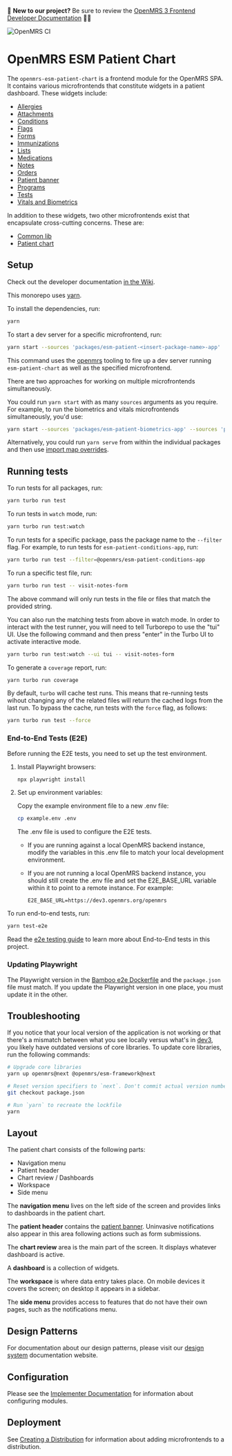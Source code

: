 :wave: **New to our project?** Be sure to review the [OpenMRS 3 Frontend Developer Documentation](https://openmrs.atlassian.net/wiki/x/IABBHg) :teacher:

![OpenMRS CI](https://github.com/openmrs/openmrs-esm-patient-chart/actions/workflows/ci.yml/badge.svg)

# OpenMRS ESM Patient Chart

The `openmrs-esm-patient-chart` is a frontend module for the OpenMRS SPA. It contains various microfrontends that constitute widgets in a patient dashboard. These widgets include:

- [Allergies](packages/esm-patient-allergies-app/README.md)
- [Attachments](packages/esm-patient-attachments-app/README.md)
- [Conditions](packages/esm-patient-conditions-app/README.md)
- [Flags](packages/esm-patient-flags-app/README.md)
- [Forms](packages/esm-patient-forms-app/README.md)
- [Immunizations](packages/esm-patient-immunizations-app/README.md)
- [Lists](packages/esm-patient-lists-app/README.md)
- [Medications](packages/esm-patient-medications-app/README.md)
- [Notes](packages/esm-patient-notes-app/README.md)
- [Orders](packages/esm-patient-orders-app/README.md)
- [Patient banner](packages/esm-patient-banner-app/README.md)
- [Programs](packages/esm-patient-programs-app/README.md)
- [Tests](packages/esm-patient-tests-app/README.md)
- [Vitals and Biometrics](packages/esm-patient-vitals-app/README.md)

In addition to these widgets, two other microfrontends exist that encapsulate cross-cutting concerns. These are:

- [Common lib](packages/esm-patient-common-lib/README.md)
- [Patient chart](packages/esm-patient-chart-app/README.md)

## Setup

Check out the developer documentation [in the Wiki](https://openmrs.atlassian.net/wiki/x/IABBHg).

This monorepo uses [yarn](https://yarnpkg.com).

To install the dependencies, run:

```bash
yarn
```

To start a dev server for a specific microfrontend, run:

```bash
yarn start --sources 'packages/esm-patient-<insert-package-name>-app'
```

This command uses the [openmrs](https://www.npmjs.com/package/openmrs) tooling to fire up a dev server running `esm-patient-chart` as well as the specified microfrontend.

There are two approaches for working on multiple microfrontends simultaneously.

You could run `yarn start` with as many `sources` arguments as you require. For example, to run the biometrics and vitals microfrontends simultaneously, you'd use:

```bash
yarn start --sources 'packages/esm-patient-biometrics-app' --sources 'packages/esm-patient-vitals-app'
```

Alternatively, you could run `yarn serve` from within the individual packages and then use [import map overrides](https://openmrs.atlassian.net/wiki/spaces/docs/pages/150962685/Develop+Frontend+Modules#Using-import-map-overrides).

## Running tests

To run tests for all packages, run:

```bash
yarn turbo run test
```

To run tests in `watch` mode, run:

```bash
yarn turbo run test:watch
```

To run tests for a specific package, pass the package name to the `--filter` flag. For example, to run tests for `esm-patient-conditions-app`, run:

```bash
yarn turbo run test --filter=@openmrs/esm-patient-conditions-app
```

To run a specific test file, run:

```bash
yarn turbo run test -- visit-notes-form
```

The above command will only run tests in the file or files that match the provided string.

You can also run the matching tests from above in watch mode. In order to interact with the
test runner, you will need to tell Turborepo to use the "tui" UI. Use the following command
and then press "enter" in the Turbo UI to activate interactive mode.

```bash
yarn turbo run test:watch --ui tui -- visit-notes-form
```

To generate a `coverage` report, run:

```bash
yarn turbo run coverage
```

By default, `turbo` will cache test runs. This means that re-running tests wihout changing any of the related files will return the cached logs from the last run. To bypass the cache, run tests with the `force` flag, as follows:

```bash
yarn turbo run test --force
```

### End-to-End Tests (E2E)

Before running the E2E tests, you need to set up the test environment.

1. Install Playwright browsers:
   ```bash
   npx playwright install
   ```

2. Set up environment variables:
   
   Copy the example environment file to a new .env file:
   ```bash
   cp example.env .env
   ```
   
   The .env file is used to configure the E2E tests.
   
   - If you are running against a local OpenMRS backend instance, modify the variables in this .env file to match your local development environment.
   
   - If you are not running a local OpenMRS backend instance, you should still create the .env file and set the E2E_BASE_URL variable within it to point to a remote instance. For example:
     ```
     E2E_BASE_URL=https://dev3.openmrs.org/openmrs
     ```

To run end-to-end tests, run:

```bash
yarn test-e2e
```

Read the [e2e testing guide](https://openmrs.atlassian.net/wiki/x/K4L-C) to learn more about End-to-End tests in this project.

### Updating Playwright

The Playwright version in the [Bamboo e2e Dockerfile](e2e/support/bamboo/playwright.Dockerfile#L2) and the `package.json` file must match. If you update the Playwright version in one place, you must update it in the other.

## Troubleshooting

If you notice that your local version of the application is not working or that there's a mismatch between what you see locally versus what's in [dev3](https://dev3.openmrs.org/openmrs/spa), you likely have outdated versions of core libraries. To update core libraries, run the following commands:

```bash
# Upgrade core libraries
yarn up openmrs@next @openmrs/esm-framework@next

# Reset version specifiers to `next`. Don't commit actual version numbers.
git checkout package.json

# Run `yarn` to recreate the lockfile
yarn
```

## Layout

The patient chart consists of the following parts:

- Navigation menu
- Patient header
- Chart review / Dashboards
- Workspace
- Side menu

The **navigation menu** lives on the left side of the screen and provides links to dashboards in the patient chart.

The **patient header** contains the [patient banner](packages/esm-patient-banner-app/README.md). Uninvasive notifications also appear in this area following actions such as form submissions.

The **chart review** area is the main part of the screen. It displays whatever dashboard is active.

A **dashboard** is a collection of widgets.

The **workspace** is where data entry takes place. On mobile devices it covers the screen; on desktop it appears in a sidebar.

The **side menu** provides access to features that do not have their own pages, such as the notifications menu.

## Design Patterns

For documentation about our design patterns, please visit our [design system](https://zeroheight.com/23a080e38/p/880723--introduction) documentation website.

## Configuration

Please see the [Implementer Documentation](https://wiki.openmrs.org/pages/viewpage.action?pageId=224527013) for information about configuring modules.

## Deployment

See [Creating a Distribution](https://openmrs.atlassian.net/wiki/x/xoIBCQ) for information about adding microfrontends to a distribution.
